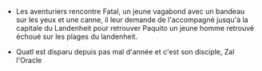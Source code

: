 - Les aventuriers rencontre Fatal, un jeune vagabond avec un bandeau sur les yeux et une canne, il leur demande de l'accompagné jusqu'à la capitale du Landenheit pour retrouver Paquito un jeune homme retrouvé échoué sur les plages du landenheit.

- Quatl est disparu depuis pas mal d'année et c'est son disciple, Zal l'Oracle